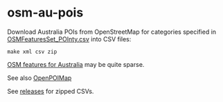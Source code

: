 # osm-au-pois
Download Australia POIs from OpenStreetMap for categories specified in [OSMFeaturesSet_POInty.csv](OSMFeaturesSet_POInty.csv) into CSV files:
```
make xml csv zip
```


[OSM features for Australia](https://wiki.openstreetmap.org/wiki/Map_Features) may be quite sparse.

See also [OpenPOIMap](http://openpoimap.org/?map=amenity&zoom=5&lat=-26.33191&lon=130.95713&layers=B00FFFFFFFFFFFFFFFFFFFFFFFFFFFFFF)

See [releases](https://github.com/tekumara/osm-au-pois/releases/) for zipped CSVs.
